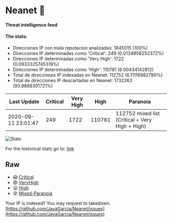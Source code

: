 # Neanet :hocho:
#### Threat intelligence feed
#### The stats:

- Direcciones IP con mala reputacion analizadas: 1845015 (100%)
- Direcciones IP determinadas como 'Critical':  249 (0.0134958252372%)
- Direcciones IP determinadas como 'Very High':  1722 (0.0933325745319%)
- Direcciones IP determinadas como 'High':  110781 (6.00434142812)
- Total de direcciones IP indexadas en Neanet:  112752 (6.11116982789%)
- Total de direcciones IP descartadas en Neanet:  1732263 (93.8888301721%)

| Last Update | Critical | Very High | High | Paranoia |
| --- | --- | --- | --- | --- |
| 2020-09-11 23:01:47 | 249 | 1722 | 110781 | 112752 mixed list (Critical + Very High + High)|

![Stats](https://docs.google.com/spreadsheets/d/e/2PACX-1vSnaNMIXVabIpDJjufMlzH7poXnshF3mgd8Is1g9ytUEzVsP5my4Trn8f-xkoLLQ38xpL3HtmUexLo6/pubchart?oid=501124687&format=image)

For the historical stats go to: [link](/stats.csv)
## Raw
- :scream: [Critical](https://raw.githubusercontent.com/JavaGarcia/Neanet/master/blacklists/neanet_critical.txt)
- :fearful: [VeryHigh](https://raw.githubusercontent.com/JavaGarcia/Neanet/master/blacklists/neanet_veryHigh.txtt)
- :frowning: [High](https://raw.githubusercontent.com/JavaGarcia/Neanet/master/blacklists/neanet_high.txt)
- :dizzy_face: [Mixed-Paranoia](https://raw.githubusercontent.com/JavaGarcia/Neanet/master/blacklists/neanet_all.txt)


Your IP is indexed? You may request to takedown. [https://github.com/JavaGarcia/Neanet/issues](https://github.com/JavaGarcia/Neanet/issues)
















































































































































































































































































































































































































































































































































































































































































































































